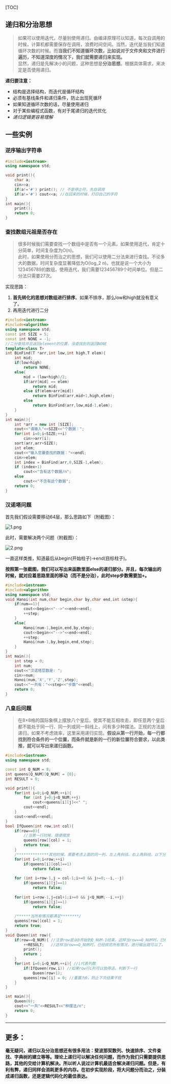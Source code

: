 [TOC]

## 递归和分治思想
> 如果可以使用迭代，尽量别使用递归。由编译原理可以知道，每次自调用的时候，计算机都需要保存在调用，浪费时间空间。当然，迭代是当我们知道循环次数的时候。而**当我们不知道循环次数，比如说对于文件夹和文件进行遍历，不知道深度的情况下，我们就需要递归来实现。**<br>
显然，递归是先解决小的问题，这种思想是**分治思想**。根据具体需求，来决定是否使用递归。

**递归要注意：**
- 结构是选择结构，而迭代是循环结构
- 必须有基线条件和递归条件，防止出现死循环
- 如果知道循环次数的话，尽量使用递归
- 对于某些编程式函数，有对于尾递归的迭代优化
- *递归逻辑更容易理解*

## 一些实例
### 逆序输出字符串


```c++
#include<iostream>
using namespace std;

void print(){
	char a;
	cin>>a;
	if(a!='#') print(); // 不是停止符，先自调用 
	if(a!='#') cout<<a; //在回来的时候，打印自己的字符 
}
int main(){
	print();
	return 0;
}
```

### 查找数组元祖是否存在
> 很多时候我们需要查找一个数组中是否有一个元素。如果使用迭代，肯定十分简单，时间复杂度为O(n)。<br>
此时，如果使用分而治之的思想，我们可以使用二分法来进行查找。不论多大的数据，时间复杂度显著降低为O(log_2 n)。也就是说一个大小为123456789的数组，使用迭代，我们需要123456789个时间单位。但是二分法只需要27次。

实现思路：
1. **首先转化的思想对数组进行排序**。如果不排序，那么low和high就没有意义了。
2. 再用迭代进行二分

```c++
#include<iostream>
#include<algorithm>
using namespace std;
const int SIZE = 5;
const int NONE = -1;
//二分查找并且返回element的位置，没查找到则返回NONE
template<class T>
int BinFind(T *arr,int low,int high,T elem){  
	int mid;
	if(low>high)
		return NONE;
	else{
		mid = (low+high)/2;
		if(arr[mid] == elem)
			return mid;
		else if(elem>arr[mid])
			return BinFind(arr,mid+1,high,elem);
		else
			return BinFind(arr,low,mid-1,elem);
	}
}
int main(){
	int *arr = new int [SIZE];
	cout<<"请输入"<<SIZE<<"个数据："; 
	for(int i=0;i<SIZE;++i)
		cin>>arr[i];
	sort(arr,arr+SIZE);
	int elem;
	cout<<"输入您要查找的数据："<<endl;
	cin>>elem; 
	int index = BinFind(arr,0,SIZE-1,elem);
	if (index+1)
		cout<<"含有这个数据/n";
	else
		cout<<"不含有这个数据";
	return 0;
}
```

### 汉诺塔问题

首先我们假设需要移动64层，那么思路如下（附截图）：


![1.png](./image/递归和分治思想及其应用/1.png)



此时，需要解决两个问题（附截图）：


![2.png](./image/递归和分治思想及其应用/2.png)


一直这样类推，知道最后从begin(开始柱子)->end(目标柱子)。

**按照第一张截图，我们可以写出来函数里面else的递归部分。并且，每次输出的时候，就对应着思路里面的移动（而不是分治），此时step步数需要加+。**

```c++
#include<iostream>
#include<algorithm>
using namespace std;
void Hanoi(int num,char begin,char by,char end,int &step){
	if(num==1){
		cout<<begin<<"-->"<<end<<endl;
		++step;
	}
	else{
		Hanoi(num-1,begin,end,by,step);
		cout<<begin<<"-->"<<end<<endl;
		++step;
		Hanoi(num-1,by,begin,end,step);
	}
}
int main(){
	int step = 0;
	int num;
	cout<<"汉诺塔层数是: ";
	cin>>num;
	Hanoi(num,'X','Y','Z',step);
	cout<<"一共有："<<step<<"步数"<<endl; 
	return 0;
}
```

### 八皇后问题
> 在8×8格的国际象棋上摆放八个皇后，使其不能互相攻击，即任意两个皇后都不能处于同一行、同一列或同一斜线上，问有多少种摆法。正规的方法是递归，如果不考虑效率，这里采用递归实现。**假设从第一行开始，每一行都找到符合条件的一个位置，而条件就是新的一行的新位置符合要求，以此类推，就可以写出来递归函数。**

```c++
#include<iostream>
using namespace std;

const int Q_NUM = 8;
int queens[Q_NUM][Q_NUM] = {0};
int RESULT = 0;

void print(){
	for(int i=0;i<Q_NUM;++i){
		for (int j=0;j<Q_NUM;++j)
			cout<<queens[i][j]<<" ";
		cout<<endl;
	}
	cout<<endl<<endl;
}
bool IfQueen(int row,int col){
	if(row==0){
		//当第一行时候，随便摆放 
		queens[row][col] = 1;
		return true;
	}
	/**************其他时候，需要考虑上面的同一列、左上角斜线、右上角斜线，以下分别实现*****/ 
	for(int i=0;i<row;++i)
		if(queens[i][col]==1)
			return false;
	
	for (int i=row-1,j = col-1;i>=0 && j>=0;--i,--j)
		if(queens[i][j]==1)
			return false;
	
	for(int i=row-1,j=col+1;i>=0 && j<Q_NUM;--i,++j)
		if(queens[i][j]==1)
			return false;
	
	/******当所有情况都满足********/
	queens[row][col] = 1;
	return true;
}
void Queen(int row){
	if(row==Q_NUM){ //注意row是从0开始到Q_NUM-1结束。这样当row==Q_NUM时，已经排完所有情况 
		++RESULT;   //这样当row==Q_NUM时，已经排完所有情况，进行输出就可以了。 
		print();
		return ;
	} 
	for(int i=0;i<Q_NUM;++i){ //i代表列数 
		if(IfQueen(row,i)) //如果row行i列可以放得话，判断下一行 
			Queen(row+1);
		queens[row][i] = 0; //重置为0，防止下次结果干扰 
	}
}

int main(){
	Queen(0);
	cout<<"一共"<<RESULT<<"种摆法/n";
	return 0;
}
```

***

## 更多：
**毫无疑问，递归以及分治思想还有很多用法：斐波那契数列、快速排序、文件查找、字典树的建立等等。理论上递归可以解决任何问题，而作为我们只需要提供思路，其他的交给计算机解决。所以听人说过计算机最适合解决递归问题。但是，有利有弊，递归同样会消耗更多的内存。在初步实现阶段，将大问题分而治之，分装成递归函数，还是逻辑代码化的最佳表达。**
